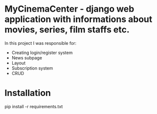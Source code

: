 
# MyCinemaCenter - django web application with informations about movies, series, film staffs etc.

In this project I was responsible for:

- Creating login/register system 
- News subpage
- Layout
- Subscription system 
- CRUD 

# Installation
pip install -r requirements.txt
